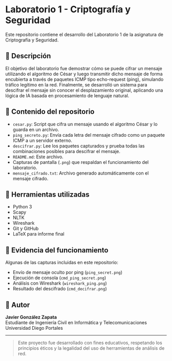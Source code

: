# Laboratorio 1 - Criptografía y Seguridad

Este repositorio contiene el desarrollo del Laboratorio 1 de la asignatura de Criptografía y Seguridad.

## 🧪 Descripción

El objetivo del laboratorio fue demostrar cómo se puede cifrar un mensaje utilizando el algoritmo de César y luego transmitir dicho mensaje de forma encubierta a través de paquetes ICMP tipo echo-request (ping), simulando tráfico legítimo en la red. Finalmente, se desarrolló un sistema para descifrar el mensaje sin conocer el desplazamiento original, aplicando una lógica de IA basada en procesamiento de lenguaje natural.

## 📁 Contenido del repositorio

- `cesar.py`: Script que cifra un mensaje usando el algoritmo César y lo guarda en un archivo.
- `ping_secreto.py`: Envía cada letra del mensaje cifrado como un paquete ICMP a un servidor externo.
- `descifrar.py`: Lee los paquetes capturados y prueba todas las combinaciones posibles para descifrar el mensaje.
- `README.md`: Este archivo.
- Capturas de pantalla (`.png`) que respaldan el funcionamiento del laboratorio.
- `mensaje_cifrado.txt`: Archivo generado automáticamente con el mensaje cifrado.

## 🧰 Herramientas utilizadas

- Python 3
- Scapy
- NLTK
- Wireshark
- Git y GitHub
- LaTeX para informe final

## 📸 Evidencia del funcionamiento

Algunas de las capturas incluidas en este repositorio:

- Envío de mensaje oculto por ping (`ping_secret.png`)
- Ejecución de consola (`cmd_ping_secret.png`)
- Análisis con Wireshark (`wireshark_ping.png`)
- Resultado del descifrado (`cmd_decifrar.png`)

## 📌 Autor

**Javier González Zapata**  
Estudiante de Ingeniería Civil en Informática y Telecomunicaciones  
Universidad Diego Portales

---

> Este proyecto fue desarrollado con fines educativos, respetando los principios éticos y la legalidad del uso de herramientas de análisis de red.
